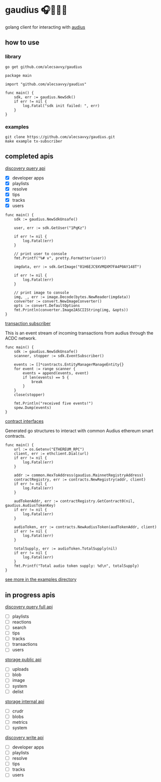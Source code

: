 # gaudius 🎧🎵🎸🎤

golang client for interacting with [audius](https://github.com/AudiusProject/audius-protocol)

## how to use

### library

```
go get github.com/alecsavvy/gaudius
```

```
package main

import "github.com/alecsavvy/gaudius"

func main() {
	sdk, err := gaudius.NewSdk()
	if err != nil {
		log.Fatal("sdk init failed: ", err)
	}
}
```

### examples

```
git clone https://github.com/alecsavvy/gaudius.git
make example tx-subscriber
```

## completed apis

[discovery query api](https://discoveryprovider3.audius.co/v1/swagger.json)

- [x] developer apps
- [x] playlists
- [x] resolve
- [x] tips
- [x] tracks
- [x] users

```
func main() {
	sdk := gaudius.NewSdkUnsafe()

	user, err := sdk.GetUser("1PqKz")

	if err != nil {
		log.Fatal(err)
	}

	// print user to console
	fmt.Printf("%# v", pretty.Formatter(user))

	imgdata, err := sdk.GetImage("01H6EJC9XVMQXM7FA4P0AY148T")

	if err != nil {
		log.Fatal(err)
	}

	// print image to console
	img, _, err := image.Decode(bytes.NewReader(imgdata))
	converter := convert.NewImageConverter()
	opts := convert.DefaultOptions
	fmt.Println(converter.Image2ASCIIString(img, &opts))
}
```

[transaction subscriber](https://github.com/AudiusProject/audius-protocol/blob/main/packages/discovery-provider/src/tasks/index_nethermind.py)

This is an event stream of incoming transactions from audius through the ACDC network.

```
func main() {
	sdk := gaudius.NewSdkUnsafe()
	scanner, stopper := sdk.EventSubscriber()

	events := []*contracts.EntityManagerManageEntity{}
	for event := range scanner {
		events = append(events, event)
		if len(events) == 5 {
			break
		}
	}
	close(stopper)

	fmt.Println("received five events!")
	spew.Dump(events)
}
```

[contract interfaces](https://github.com/AudiusProject/audius-protocol/tree/main/eth-contracts)

Generated go structures to interact with common Audius ethereum smart contracts.

```
func main() {
	url := os.Getenv("ETHEREUM_RPC")
	client, err := ethclient.Dial(url)
	if err != nil {
		log.Fatal(err)
	}

	addr := common.HexToAddress(gaudius.MainnetRegistryAddress)
	contractRegistry, err := contracts.NewRegistry(addr, client)
	if err != nil {
		log.Fatal(err)
	}

	audTokenAddr, err := contractRegistry.GetContract0(nil, gaudius.AudiusTokenKey)
	if err != nil {
		log.Fatal(err)
	}

	audioToken, err := contracts.NewAudiusToken(audTokenAddr, client)
	if err != nil {
		log.Fatal(err)
	}

	totalSupply, err := audioToken.TotalSupply(nil)
	if err != nil {
		log.Fatal(err)
	}
	fmt.Printf("Total audio token supply: %d\n", totalSupply)
}
```

[see more in the examples directory](./examples/)

## in progress apis

[discovery query full api](https://discoveryprovider3.audius.co/v1/full/swagger.json)

- [ ] playlists
- [ ] reactions
- [ ] search
- [ ] tips
- [ ] tracks
- [ ] transactions
- [ ] users

[storage public api](https://github.com/AudiusProject/audius-protocol/blob/main/mediorum/server/server.go#L280-L315)

- [ ] uploads
- [ ] blob
- [ ] image
- [ ] system
- [ ] delist

[storage internal api](https://github.com/AudiusProject/audius-protocol/blob/main/mediorum/server/server.go#L334-L356)

- [ ] crudr
- [ ] blobs
- [ ] metrics
- [ ] system

[discovery write api](https://docs.audius.org/developers/sdk/)

- [ ] developer apps
- [ ] playlists
- [ ] resolve
- [ ] tips
- [ ] tracks
- [ ] users
